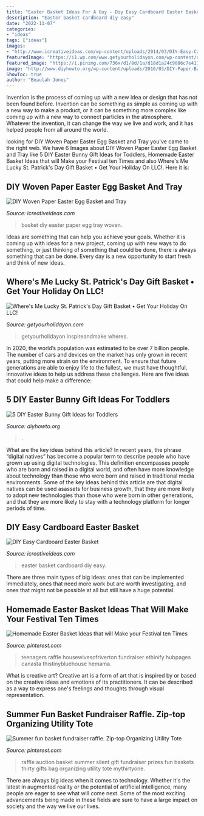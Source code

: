 ```yaml
---
title: "Easter Basket Ideas For A Guy - Diy Easy Cardboard Easter Basket"
description: "Easter basket cardboard diy easy"
date: "2022-11-07"
categories:
- "ideas"
tags: ["ideas"]
images:
- "http://www.icreativeideas.com/wp-content/uploads/2014/03/DIY-Easy-Cardboard-Easter-Basket-5.jpg"
featuredImage: "https://i1.wp.com/www.getyourholidayon.com/wp-content/uploads/2017/02/Wheres-Me-Lucky-Lottery-Basket.jpg?fit=1000%2C1500&amp;ssl=1"
featured_image: "https://i.pinimg.com/736x/d1/8d/1a/d18d1a24c9886c7e41787e65da3514ec.jpg"
image: "http://www.diyhowto.org/wp-content/uploads/2016/03/DIY-Paper-Bag-Bunny-Treat-Easter-Bunny-Gift-Ideas.jpg"
ShowToc: true
author: "Beaulah Jones"
---
```



Invention is the process of coming up with a new idea or design that has not been found before. Invention can be something as simple as coming up with a new way to make a product, or it can be something more complex like coming up with a new way to connect particles in the atmosphere. Whatever the invention, it can change the way we live and work, and it has helped people from all around the world.

	

		
looking for DIY Woven Paper Easter Egg Basket and Tray you've came to the right web. We have 6 Images about DIY Woven Paper Easter Egg Basket and Tray like 5 DIY Easter Bunny Gift Ideas for Toddlers, Homemade Easter Basket Ideas that will Make your Festival ten Times and also Where&#039;s Me Lucky St. Patrick&#039;s Day Gift Basket • Get Your Holiday On LLC!. Here it is:
		
    
## DIY Woven Paper Easter Egg Basket And Tray

<img loading=lazy src="http://www.icreativeideas.com/wp-content/uploads/2014/03/DIY-Woven-Paper-Easter-Egg-Basket-and-Tray-1.jpg" onerror="this.onerror=null;this.src='https://tse2.mm.bing.net/th?id=OIP.0ERKhfdMzRGd4xbG4pKcpAHaHa&amp;pid=15.1';" alt="DIY Woven Paper Easter Egg Basket and Tray">

_Source: icreativeideas.com_

>basket diy easter paper egg tray woven. 

	

Ideas are something that can help you achieve your goals. Whether it is coming up with ideas for a new project, coming up with new ways to do something, or just thinking of something that could be done, there is always something that can be done. Every day is a new opportunity to start fresh and think of new ideas.

    
## Where&#039;s Me Lucky St. Patrick&#039;s Day Gift Basket • Get Your Holiday On LLC!

<img loading=lazy src="https://i1.wp.com/www.getyourholidayon.com/wp-content/uploads/2017/02/Wheres-Me-Lucky-Lottery-Basket.jpg?fit=1000%2C1500&amp;ssl=1" onerror="this.onerror=null;this.src='https://tse4.mm.bing.net/th?id=OIP.5x21-Vhc0d5c23CERpB1dAHaLH&amp;pid=15.1';" alt="Where&#039;s Me Lucky St. Patrick&#039;s Day Gift Basket • Get Your Holiday On LLC!">

_Source: getyourholidayon.com_

>getyourholidayon inspireandmake wheres. 

	

In 2020, the world’s population was estimated to be over 7 billion people. The number of cars and devices on the market has only grown in recent years, putting more strain on the environment. To ensure that future generations are able to enjoy life to the fullest, we must have thoughtful, innovative ideas to help us address these challenges. Here are five ideas that could help make a difference: 

    
## 5 DIY Easter Bunny Gift Ideas For Toddlers

<img loading=lazy src="http://www.diyhowto.org/wp-content/uploads/2016/03/DIY-Paper-Bag-Bunny-Treat-Easter-Bunny-Gift-Ideas.jpg" onerror="this.onerror=null;this.src='https://tse2.mm.bing.net/th?id=OIP.WevhTa-3k1z_0HirIp3zcQHaKX&amp;pid=15.1';" alt="5 DIY Easter Bunny Gift Ideas for Toddlers">

_Source: diyhowto.org_

>. 

	

What are the key ideas behind this article?
In recent years, the phrase “digital natives” has become a popular term to describe people who have grown up using digital technologies. This definition encompasses people who are born and raised in a digital world, and often have more knowledge about technology than those who were born and raised in traditional media environments. Some of the key ideas behind this article are that digital natives can be used asassets for business growth, that they are more likely to adopt new technologies than those who were born in other generations, and that they are more likely to stay with a technology platform for longer periods of time.

    
## DIY Easy Cardboard Easter Basket

<img loading=lazy src="http://www.icreativeideas.com/wp-content/uploads/2014/03/DIY-Easy-Cardboard-Easter-Basket-5.jpg" onerror="this.onerror=null;this.src='https://tse2.mm.bing.net/th?id=OIP.06PIV_QH_RDR6aJKbzyKdAHaFn&amp;pid=15.1';" alt="DIY Easy Cardboard Easter Basket">

_Source: icreativeideas.com_

>easter basket cardboard diy easy. 

	

There are three main types of big ideas: ones that can be implemented immediately, ones that need more work but are worth investigating, and ones that might not be possible at all but still have a huge potential.

    
## Homemade Easter Basket Ideas That Will Make Your Festival Ten Times

<img loading=lazy src="https://i.pinimg.com/736x/d1/8d/1a/d18d1a24c9886c7e41787e65da3514ec.jpg" onerror="this.onerror=null;this.src='https://tse1.mm.bing.net/th?id=OIP.9tCMkwJvAiBItk0lKd87mAHaJ6&amp;pid=15.1';" alt="Homemade Easter Basket Ideas that will Make your Festival ten Times">

_Source: pinterest.com_

>teenagers raffle housewivesofriverton fundraiser ethinify hubpages canasta thistinybluehouse hemama. 

	

What is creative art?
Creative art is a form of art that is inspired by or based on the creative ideas and emotions of its practitioners. It can be described as a way to express one's feelings and thoughts through visual representation.

    
## Summer Fun Basket Fundraiser Raffle. Zip-top Organizing Utility Tote

<img loading=lazy src="https://i.pinimg.com/736x/23/2d/2a/232d2ad3c7b567f16da5ec124dbdbcfc--raffle-prizes-raffle-ideas.jpg" onerror="this.onerror=null;this.src='https://tse2.mm.bing.net/th?id=OIP.fF-x96KHIXuMGAyiZAR0rwHaJ3&amp;pid=15.1';" alt="Summer fun basket fundraiser raffle. Zip-top Organizing Utility Tote">

_Source: pinterest.com_

>raffle auction basket summer silent gift fundraiser prizes fun baskets thirty gifts bag organizing utility tote mythirtyone. 

	

There are always big ideas when it comes to technology. Whether it's the latest in augmented reality or the potential of artificial intelligence, many people are eager to see what will come next. Some of the most exciting advancements being made in these fields are sure to have a large impact on society and the way we live our lives.

